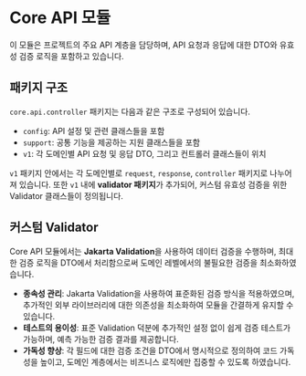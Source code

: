 # Core API 모듈

이 모듈은 프로젝트의 주요 API 계층을 담당하며, API 요청과 응답에 대한 DTO와 유효성 검증 로직을 포함하고 있습니다.

## 패키지 구조

`core.api.controller` 패키지는 다음과 같은 구조로 구성되어 있습니다.

- `config`: API 설정 및 관련 클래스들을 포함
- `support`: 공통 기능을 제공하는 지원 클래스들을 포함
- `v1`: 각 도메인별 API 요청 및 응답 DTO, 그리고 컨트롤러 클래스들이 위치

`v1` 패키지 안에서는 각 도메인별로 `request`, `response`, `controller` 패키지로 나누어져 있습니다. 또한 `v1` 내에 **validator 패키지**가 추가되어, 커스텀 유효성 검증을 위한 Validator 클래스들이 정의됩니다.

## 커스텀 Validator

Core API 모듈에서는 **Jakarta Validation**을 사용하여 데이터 검증을 수행하며, 최대한 검증 로직을 DTO에서 처리함으로써 도메인 레벨에서의 불필요한 검증을 최소화하였습니다.

- **종속성 관리**: Jakarta Validation을 사용하여 표준화된 검증 방식을 적용하였으며, 추가적인 외부 라이브러리에 대한 의존성을 최소화하여 모듈을 간결하게 유지할 수 있습니다.
- **테스트의 용이성**: 표준 Validation 덕분에 추가적인 설정 없이 쉽게 검증 테스트가 가능하며, 예측 가능한 검증 결과를 제공합니다.
- **가독성 향상**: 각 필드에 대한 검증 조건을 DTO에서 명시적으로 정의하여 코드 가독성을 높이고, 도메인 계층에서는 비즈니스 로직에만 집중할 수 있도록 하였습니다.
